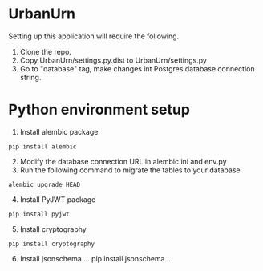 # UrbanUrn

Setting up this application will require the following.

1. Clone the repo.
2. Copy UrbanUrn/settings.py.dist to UrbanUrn/settings.py
3. Go to "database" tag, make changes int Postgres database connection string.

# Python environment setup

1. Install alembic package
```
pip install alembic
```
2. Modify the database connection URL in alembic.ini and env.py
3. Run the following command to migrate the tables to your database
```
alembic upgrade HEAD
```
4. Install PyJWT package
```
pip install pyjwt
```
5. Install cryptography
```
pip install cryptography
```

6. Install jsonschema
...
pip install jsonschema
...
